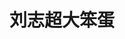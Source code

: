 <!--
 * @Description:
 * @Author: 徐雨 <yu.xu@zone-cloud.com>
 * @Date: 2022-06-16 16:51:16
 * @LastEditTime: 2022-06-16 16:51:44
-->

# 刘志超大笨蛋
